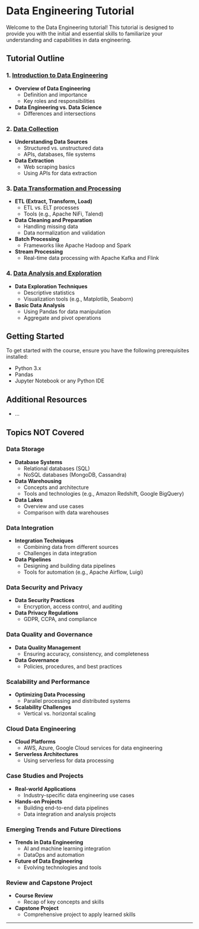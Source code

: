 # Data Engineering Tutorial

Welcome to the Data Engineering tutorial! This tutorial is designed to provide you with the initial and essential skills to familiarize your understanding and capabilities in data engineering.

## Tutorial Outline

### 1. [Introduction to Data Engineering]()
- **Overview of Data Engineering**
  - Definition and importance
  - Key roles and responsibilities
- **Data Engineering vs. Data Science**
  - Differences and intersections

### 2. [Data Collection]()
- **Understanding Data Sources**
  - Structured vs. unstructured data
  - APIs, databases, file systems
- **Data Extraction**
  - Web scraping basics
  - Using APIs for data extraction

### 3. [Data Transformation and Processing]()
- **ETL (Extract, Transform, Load)**
  - ETL vs. ELT processes
  - Tools (e.g., Apache NiFi, Talend)
- **Data Cleaning and Preparation**
  - Handling missing data
  - Data normalization and validation
- **Batch Processing**
  - Frameworks like Apache Hadoop and Spark
- **Stream Processing**
  - Real-time data processing with Apache Kafka and Flink

### 4. [Data Analysis and Exploration]()
- **Data Exploration Techniques**
  - Descriptive statistics
  - Visualization tools (e.g., Matplotlib, Seaborn)
- **Basic Data Analysis**
  - Using Pandas for data manipulation
  - Aggregate and pivot operations

## Getting Started

To get started with the course, ensure you have the following prerequisites installed:
- Python 3.x
- Pandas
- Jupyter Notebook or any Python IDE

## Additional Resources

- ...

## Topics **NOT** Covered

### Data Storage
- **Database Systems**
  - Relational databases (SQL)
  - NoSQL databases (MongoDB, Cassandra)
- **Data Warehousing**
  - Concepts and architecture
  - Tools and technologies (e.g., Amazon Redshift, Google BigQuery)
- **Data Lakes**
  - Overview and use cases
  - Comparison with data warehouses

### Data Integration
- **Integration Techniques**
  - Combining data from different sources
  - Challenges in data integration
- **Data Pipelines**
  - Designing and building data pipelines
  - Tools for automation (e.g., Apache Airflow, Luigi)

### Data Security and Privacy
- **Data Security Practices**
  - Encryption, access control, and auditing
- **Data Privacy Regulations**
  - GDPR, CCPA, and compliance

### Data Quality and Governance
- **Data Quality Management**
  - Ensuring accuracy, consistency, and completeness
- **Data Governance**
  - Policies, procedures, and best practices

### Scalability and Performance
- **Optimizing Data Processing**
  - Parallel processing and distributed systems
- **Scalability Challenges**
  - Vertical vs. horizontal scaling

### Cloud Data Engineering
- **Cloud Platforms**
  - AWS, Azure, Google Cloud services for data engineering
- **Serverless Architectures**
  - Using serverless for data processing

### Case Studies and Projects
- **Real-world Applications**
  - Industry-specific data engineering use cases
- **Hands-on Projects**
  - Building end-to-end data pipelines
  - Data integration and analysis projects

### Emerging Trends and Future Directions
- **Trends in Data Engineering**
  - AI and machine learning integration
  - DataOps and automation
- **Future of Data Engineering**
  - Evolving technologies and tools

### Review and Capstone Project
- **Course Review**
  - Recap of key concepts and skills
- **Capstone Project**
  - Comprehensive project to apply learned skills

---
